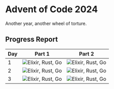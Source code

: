 # Advent of Code 2024

Another year, another wheel of torture.

## Progress Report

| Day | Part 1                                                             | Part 2                                                             |
| --- | ------------------------------------------------------------------ | ------------------------------------------------------------------ |
| 1   | ![Elixir, Rust, Go](https://skillicons.dev/icons?i=elixir,rust,go) | ![Elixir, Rust, Go](https://skillicons.dev/icons?i=elixir,rust,go) |
| 2   | ![Elixir, Rust, Go](https://skillicons.dev/icons?i=elixir,rust,go) | ![Elixir, Rust, Go](https://skillicons.dev/icons?i=elixir,rust,go) |
| 3   | ![Elixir, Rust, Go](https://skillicons.dev/icons?i=elixir,rust,go) | ![Elixir, Rust, Go](https://skillicons.dev/icons?i=elixir,rust,go) |
